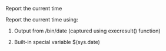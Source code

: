 Report the current time 

Report the current time using:

1. Output from /bin/date (captured using execresult() function)

2. Built-in special variable $(sys.date)
